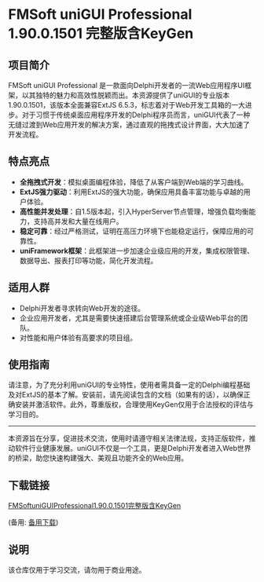 # FMSoft uniGUI Professional 1.90.0.1501 完整版含KeyGen

## 项目简介

FMSoft uniGUI Professional 是一款面向Delphi开发者的一流Web应用程序UI框架，以其独特的魅力和高效性脱颖而出。本资源提供了uniGUI的专业版本1.90.0.1501，该版本全面兼容ExtJS 6.5.3，标志着对于Web开发工具箱的一大进步。对于习惯于传统桌面应用程序开发的Delphi程序员而言，uniGUI代表了一种无缝过渡到Web应用开发的解决方案，通过直观的拖拽式设计界面，大大加速了开发流程。

## 特点亮点

- **全拖拽式开发**：模拟桌面编程体验，降低了从客户端到Web端的学习曲线。
- **ExtJS强力驱动**：利用ExtJS的强大功能，确保应用具备丰富功能与卓越的用户体验。
- **高性能并发处理**：自1.5版本起，引入HyperServer节点管理，增强负载均衡能力，支持高并发和大量在线用户。
- **稳定可靠**：经过严格测试，证明在高压力环境下也能稳定运行，保障应用的可靠性。
- **uniFramework框架**：此框架进一步加速企业级应用的开发，集成权限管理、数据导出、报表打印等功能，简化开发流程。

## 适用人群

- Delphi开发者寻求转向Web开发的途径。
- 企业应用开发者，尤其是需要快速搭建后台管理系统或企业级Web平台的团队。
- 对性能和用户体验有高要求的项目组。

## 使用指南

请注意，为了充分利用uniGUI的专业特性，使用者需具备一定的Delphi编程基础及对ExtJS的基本了解。安装前，请先阅读包含的文档（如果有的话），以确保正确安装并激活软件。此外，尊重版权，合理使用KeyGen仅用于合法授权的评估与学习目的。

---

本资源旨在分享，促进技术交流，使用时请遵守相关法律法规，支持正版软件，推动软件行业健康发展。uniGUI不仅是一个工具，更是Delphi开发者进入Web世界的桥梁，助您快速构建强大、美观且功能齐全的Web应用。

## 下载链接
[FMSoftuniGUIProfessional1.90.0.1501完整版含KeyGen](https://pan.quark.cn/s/2baee7f1b066) 

(备用: [备用下载](https://pan.baidu.com/s/1spVj9QMtevIIAnwAZ1yzGw?pwd=1234))

## 说明

该仓库仅用于学习交流，请勿用于商业用途。
